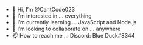 - 👋 Hi, I’m @CantCode023
- 👀 I’m interested in ... everything
- 🌱 I’m currently learning ... JavaScript and Node.js
- 💞️ I’m looking to collaborate on ... anywhere
- 📫 How to reach me ... Discord: Blue Duck#8344

<!---
CantCode023/CantCode023 is a ✨ special ✨ repository because its `README.md` (this file) appears on your GitHub profile.
You can click the Preview link to take a look at your changes.
--->
